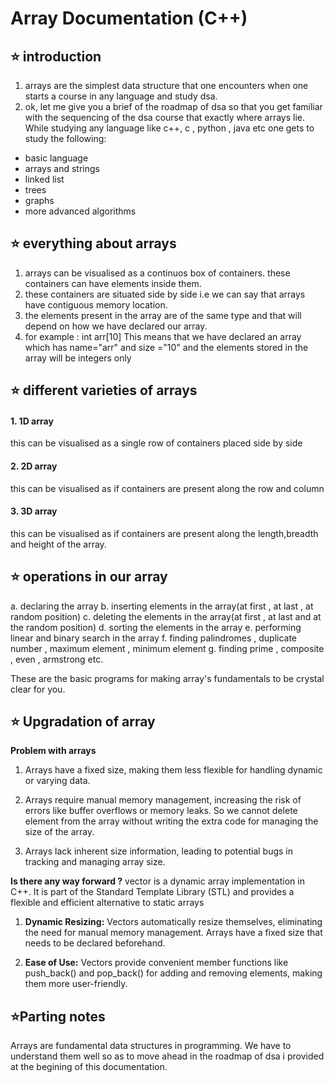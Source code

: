 # Array Documentation (C++)

## ⭐ introduction
 1. arrays are the simplest data structure that one encounters when one starts a course in any language and study dsa.
 2. ok, let me give you a brief of the roadmap of dsa so that you get familiar with the sequencing of the dsa course that exactly where arrays lie. While studying any language like c++, c , python , java etc one gets to study the following:
- basic language
- arrays and strings
- linked list
- trees
- graphs
- more advanced algorithms

## ⭐ everything about arrays
1. arrays can be visualised as a continuos box of containers. these containers can have elements inside them.
2. these containers are situated side by side i.e we can say that arrays have contiguous memory location.
3. the elements present in the array are of the same type and that will depend on how we have declared our array.
4. for example : int arr[10]
    This means that we have declared an array which has name="arr"
    and size ="10" and the elements stored in the array will be integers only

## ⭐ different varieties of arrays
#### 1. 1D array
this can be visualised as a single row of containers placed side by side
#### 2. 2D array
this can be visualised as if containers are present along the row and column 
#### 3. 3D array
this can be visualised as if containers are present along the length,breadth and height of the array.

## ⭐ operations in our array
 a. declaring the array
 b. inserting elements in the array(at first , at last , at random position)
 c. deleting the elements in the array(at first , at last and at the random position)
 d. sorting the elements in the array
 e. performing linear and binary search in the array
 f. finding palindromes , duplicate number , maximum element , minimum element 
 g. finding prime , composite , even , armstrong etc.

 These are the basic programs for making array's fundamentals to be crystal clear for you.

## ⭐ Upgradation of array
**Problem with arrays**
1.  Arrays have a fixed size, making them less flexible for handling dynamic or varying data.

2.  Arrays require manual memory management, increasing the risk of errors like buffer overflows or memory leaks. So we cannot delete element from the array without writing the extra code for managing the size of the array.

3.  Arrays lack inherent size information, leading to potential bugs in tracking and managing array size.

**Is there any way forward ?**
vector is a dynamic array implementation in C++. It is part of the Standard Template Library (STL) and provides a flexible and efficient alternative to static arrays

1. **Dynamic Resizing:** Vectors automatically resize themselves, eliminating the need for manual memory management. Arrays have a fixed size that needs to be declared beforehand.

2. **Ease of Use:** Vectors provide convenient member functions like push_back() and pop_back() for adding and removing elements, making them more user-friendly.

## ⭐Parting notes 
Arrays are fundamental data structures in programming. 
We have to understand them well so as to move ahead in the roadmap of dsa i provided at the begining of this documentation.




